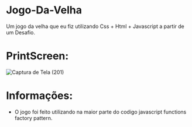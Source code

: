 # Jogo-Da-Velha
Um jogo da velha que eu fiz utilizando Css + Html + Javascript a partir de um Desafio.

# PrintScreen: 
![Captura de Tela (201)](https://github.com/ArmandooSampaio/Jogo-Da-Velha/assets/74443581/44de2e5e-b4dd-4aa2-a96a-21229a36e6f0)

# Informações: 
- O jogo foi feito utilizando na maior parte do codigo javascript functions factory pattern.

